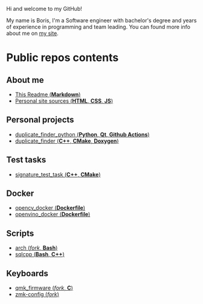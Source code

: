 Hi and welcome to my GitHub! 

My name is Boris, I'm a Software engineer with bachelor's degree and years of experience in programming and team leading. You can found more info about me on [my site](https://the-boris.com/). 

# Public repos contents

## About me
- [This Readme (**Markdown**)](https://github.com/BorisTestov/BorisTestov)
- [Personal site sources (**HTML**, **CSS**, **JS**)](https://github.com/BorisTestov/BorisTestov.github.io)

## Personal projects
- [duplicate_finder_python (**Python**, **Qt**, **Github Actions**)](https://github.com/BorisTestov/duplicate_finder_python)
- [duplicate_finder (**C++**, **CMake**, **Doxygen**)](https://github.com/BorisTestov/duplicate_finder)

## Test tasks
- [signature_test_task (**C++**, **CMake**)](https://github.com/BorisTestov/signature_test_task)

## Docker
- [opencv_docker (**Dockerfile**)](https://github.com/BorisTestov/opencv_docker)
- [openvino_docker (**Dockerfile**)](https://github.com/BorisTestov/openvino_docker)

## Scripts
- [arch (_fork_, **Bash**)](https://github.com/BorisTestov/arch)
- [sqlcpp (**Bash**, **C++**)](https://github.com/BorisTestov/sqlcpp)

## Keyboards
- [qmk_firmware (_fork_, **C**)](https://github.com/BorisTestov/qmk_firmware)
- [zmk-config (_fork_)](https://github.com/BorisTestov/zmk-config)
